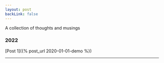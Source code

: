 ```yaml
---
layout: post
backLink: false
---
```


A collection of thoughts and musings

### 2022

[Post 1]({% post_url 2020-01-01-demo %})

---
